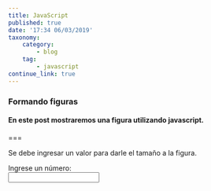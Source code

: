 ```yaml
---
title: JavaScript
published: true
date: '17:34 06/03/2019'
taxonomy:
    category:
        - blog
    tag:
        - javascript
continue_link: true
---
```


### Formando figuras
#### En este post mostraremos una figura utilizando javascript.

===
<script type="text/javascript">
    function figura()
    {
    var n = document.getElementById("num").value;
        var dato=parseInt(n);
    var i,j;
        banco="";
        asterisco="*";
        salto="<br>";
        if(Number.parceInt(dato))
        {
    for ( i = 0;i < n; i++) {
        {
            for (j = 0; j < i; j++) {
               banco=banco+asterisco;
            }
            blanco=blanco+salto;
        }
        for (i = 0; i < n; i++) {
            for (j = 0; j < n; j++) {
                if (j < i) {
                    blanco=blanco+" ";
                } else {
                    blanco=blanco+asterisco;
                }
            }
            blanco=blanco+salto;
        }
    }
        
        
        document.getElementById("figura").innerHTML = blanco;
                document.getElementById("num").value=" ";
        } else
        {
            alert("El dato ingresado no es un numero entero");
                document.getElementById("valor").value=" "; 
        }
}
</script>
Se debe ingresar un valor para darle el tamaño a la figura.

 <p><label for="num">Ingrese un número:</label><br><input type="text" id="num" onkeyup="figura()"/><br><br><code id="figura" class="fig"></code></p>



